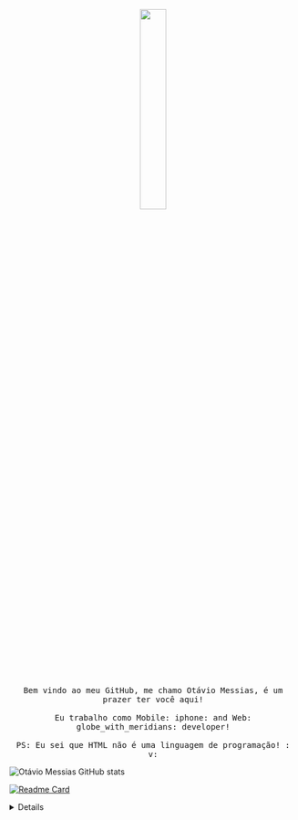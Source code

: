 <p align = "center">
  <img src = "https://media.giphy.com/media/MeJgB3yMMwIaHmKD4z/giphy.gif" width = "30%">
  <br> <br>
  
  <samp>
    Bem vindo ao meu GitHub, me chamo Otávio Messias, é um prazer ter você aqui!
    <br> <br>
    Eu trabalho como Mobile: iphone: and Web: globe_with_meridians: developer!
    <br> <br>
    PS: Eu sei que HTML não é uma linguagem de programação! : v:
  </samp>
</p>

  

![Otávio Messias GitHub stats](https://github-readme-stats.vercel.app/api?username=http-otavio&show_icons=true&theme=radical)

[![Readme Card](https://github-readme-stats.vercel.app/api/pin/?username=http-otavio&repo=github-readme-stats)](https://github.com/anuraghazra/github-readme-stats)

<details>
  <resumo> <b> Coisas que você precisa saber sobre mim! </b> <i> (clique para expandir!) </i> </summary>
  
  <br>
This is going  tobe hidden
</details>
